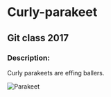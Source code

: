 # Curly-parakeet
## Git class 2017
### Description:

Curly parakeets are effing ballers. 

![Parakeet](http://i16.photobucket.com/albums/b16/FigDiva/Feather%20Dusters/DusterPhotoSurge071.jpg)


